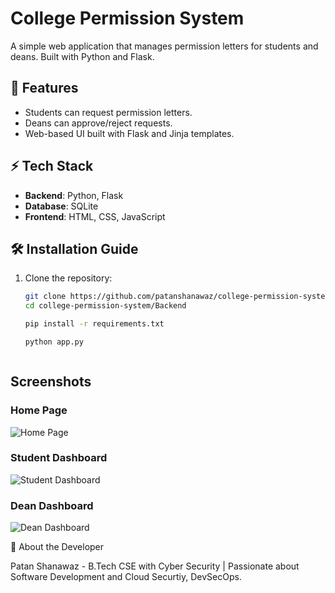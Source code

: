 # College Permission System

A simple web application that manages permission letters for students and deans. Built with Python and Flask.

## 🚀 Features
- Students can request permission letters.
- Deans can approve/reject requests.
- Web-based UI built with Flask and Jinja templates.

## ⚡ Tech Stack
- **Backend**: Python, Flask  
- **Database**: SQLite  
- **Frontend**: HTML, CSS, JavaScript  

## 🛠 Installation Guide
1. Clone the repository:
   ```sh
   git clone https://github.com/patanshanawaz/college-permission-system.git
   cd college-permission-system/Backend

   pip install -r requirements.txt

   python app.py



## Screenshots

### Home Page
![Home Page](home.png)

### Student Dashboard
![Student Dashboard](student_dashboard.png)

### Dean Dashboard
![Dean Dashboard](dean_dashboard.png)



   📌 About the Developer

Patan Shanawaz - B.Tech CSE with Cyber Security   | Passionate about Software Development and Cloud Securtiy, DevSecOps.
